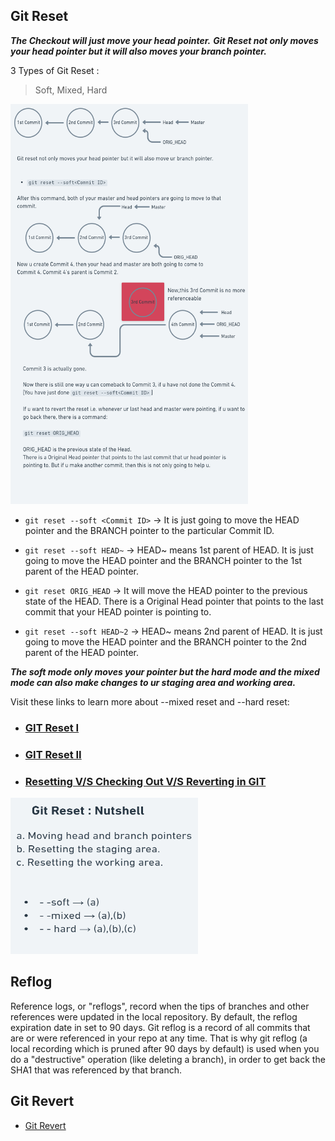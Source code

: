 ## Git Reset

***The Checkout will just move your head pointer.***
***Git Reset not only moves your head pointer but it will also moves your branch pointer.***

3 Types of Git Reset :
> Soft,
> Mixed,
> Hard

<img src="Reset.png"  width="380" height="640">

- `git reset --soft <Commit ID>` -> It is just going to move the HEAD pointer and the BRANCH pointer to the particular Commit ID.

- `git reset --soft HEAD~` -> HEAD~ means 1st parent of HEAD.
It is just going to move the HEAD pointer and the BRANCH pointer to the 1st parent of the HEAD pointer.

- `git reset ORIG_HEAD` -> It will move the HEAD pointer to the previous state of the HEAD. There is a Original Head pointer that points to the last commit that your HEAD pointer is pointing to.

- `git reset --soft HEAD~2` -> HEAD~ means 2nd parent of HEAD.
It is just going to move the HEAD pointer and the BRANCH pointer to the 2nd parent of the HEAD pointer.

***The soft mode only moves your pointer but the hard mode and the mixed mode can also make changes to ur staging area and working area.***

Visit these links to learn more about --mixed reset and --hard reset:

- ### [GIT Reset I](https://www.howtogeek.com/devops/how-does-git-reset-actually-work-soft-hard-and-mixed-resets-explained/)

- ### [GIT Reset II](https://www.atlassian.com/git/tutorials/undoing-changes/git-reset#:~:text=To%20review%2C%20git%20reset%20is,correspond%20to%20the%20three%20trees.)

- ### [Resetting V/S Checking Out V/S Reverting in GIT](https://www.atlassian.com/git/tutorials/resetting-checking-out-and-reverting)

<img src="Reset1.png"  width="300" height="250">


## Reflog

Reference logs, or "reflogs", record when the tips of branches and other references were updated in the local repository. By default, the reflog expiration date in set to 90 days. Git reflog is a record of all commits that are or were referenced in your repo at any time.
That is why git reflog (a local recording which is pruned after 90 days by default) is used when you do a "destructive" operation (like deleting a branch), in order to get back the SHA1 that was referenced by that branch.

## Git Revert

- [Git Revert](https://www.atlassian.com/git/tutorials/undoing-changes/git-revert#:~:text=The%20git%20revert%20command%20is%20a%20forward%2Dmoving%20undo%20operation,in%20regards%20to%20losing%20work.)

